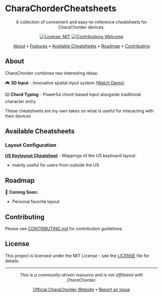 # CharaChorderCheatsheets

<div align="center">

A collection of convenient and easy-to-reference cheatsheets for CharaChorder devices.

[![License: MIT](https://img.shields.io/badge/License-MIT-yellow.svg)](LICENSE)
[![Contributions Welcome](https://img.shields.io/badge/contributions-welcome-brightgreen.svg)](CONTRIBUTING.md)

[About](#about) • [Features](#features) • [Available Cheatsheets](#available-cheatsheets) • [Roadmap](#roadmap) • [Contributing](#contributing)

</div>

## About

CharaChorder combines two interesting ideas:

🎮 **3D Input** - Innovative spatial input system [(Watch Demo)](https://www.youtube.com/watch?v=eH87_pgb8yE)

⌨️ **Chord Typing** - Powerful chord-based input alongside traditional character entry

These cheatsheets are my own takes on what is useful for interacting with their devices

## Available Cheatsheets

### Layout Configuration

**[US Keylayout Cheatsheet](CS_US_Keylayout.md)** - Mappings of the US keyboard layout:

- mainly useful for users from outside the US

## Roadmap

🚀 **Coming Soon:**

- Personal favorite layout

## Contributing

Please see [CONTRIBUTING.md](CONTRIBUTING.md) for contribution guidelines.

## License

This project is licensed under the MIT License - see the [LICENSE](LICENSE) file for details.

---

<div align="center">

_This is a community-driven resource and is not affiliated with CharaChorder._

[Official CharaChorder Website](https://www.charachorder.com) • [Report an Issue](https://github.com/Ceredril/CharaChorderCheatsheets/issues)

</div>
